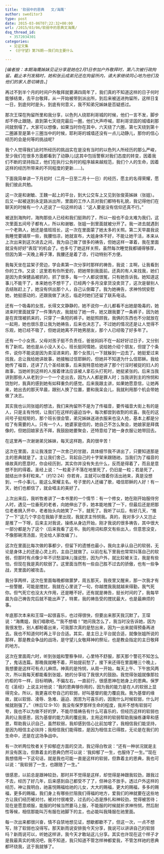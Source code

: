 ```yaml
---
title: '软弱中的恩典   文/海鹰'
author: sweditor3
type: post
date: 2015-03-06T07:22:32+00:00
url: /2015/03/06/软弱中的恩典文海鹰/
dsq_thread_id:
  - 3572034301
categories:
  - 见证文集
  - 《＠守望》第76期——我们向主要什么

---
```

_[编者按：本期海鹰姊妹见证分享是她在2月1日参加户外敬拜时，第八次被行政拘留。截止本刊发稿时，她和张云成弟兄还在拘留所内，请大家继续同心地为他们及他们的家人恳切祷告。]_

再过不到半个月的时间户外敬拜就要满四周年了，我们真的不知道这样的日子何时能够结束，去平台敬拜，从一开始被带到派出所，到后来被送进拘留所，这样日复一日，到底何时是头，到底有何意义，我不知弟兄姊妹是否疑惑过。

那次王琛在拘留所里和我分享，以色列人绕耶利哥城的时候，他们一言不发，脚步却不停止跟随，直到第七天绕完最后一圈，他们大声呼喊，耶利哥坚固的城墙刹那间就倒塌了。大家可以想像，如果当时你在其中，六天绕了六圈，第七天绕到第十二圈甚至是第十三圈当中的时候，耶利哥的城墙还没有一点儿动静儿，那你的信心经历的会是何等的挑战呢?

我个人觉得我们此时所经历的挑战实在是没有当时的以色列人所经历的那么严峻，至少我们在很多方面都看到了动静儿(这其中包括警察对我们态度的转变，因着我们不断的坚持指正，他们在执行公务时的程序越来越规范，我们个人的生命，因着这样的经历所带来的不同程度的更新……)。

下面我简单讲一下月初时（二月一日至二月十一日）的经历，愿主的名得荣耀，愿我们彼此共勉。

这一次是和谢敏、王魏一起上的平台，到大公交车上又见到张俊英姊妹（张姐）。后又一起被送到永定路派出所，里面的工作人员对我们都特有礼貌，我记得他们在聊天的时候有一个人还说了一句这样的话：“这人要是没有信仰还真不行。”

被送到海拘时，海拘那些人已经和我们挺熟的了，所以一般也不会太难为我们，这次里面五间号子都有人，所以和谢敏、张姐一到里面就被分开了。我一进去就遇到一个老熟人，她还是值班班长，这一次在里面蒙了她太多的关照。第二天早晨我说我睡觉要铺厚一些，我腰怕凉，她就宣布，大姐身体不好，不能让她干活，本来从上次出来到这次进去之间，我为自己做了很多的祷告，但她这样一罩着，我在里面就没有好好“表现”的机会了。也多亏了她这样关照，虽然每次睡觉我都铺得够厚，但因为第一天晚上褥子薄，我腰还是着了凉，行动特别不方便。

我每天坐在盆架子旁边，学会素第一次分享时那样的祷告，我说：主啊，让我看到你的工作。又说：这里若有你所爱的，把她带到我面前。还真的有人来找我，她们是因为卖保健品被抓的，抓了很多，每一个人都说很冤，只有她告诉我。她知道这事儿不能干了，本来她也不想干了，已经两个多月没拿货没卖货了，这次是替别人去结账赶上了，她没有供出那个人，自己认倒霉了。我为她祷告，求神怜悯安慰她，她挺感动的，还跟我做了决志，临走时她们还留了联系电话。

还有一个吸毒的女孩，长得文文静静的，她不说你一点儿都看不出她是吸毒的，她进来时里面就穿了一件薄内衣，我就给了她一件，她又跟我要了一条裤子，因为她是在宾馆被抓来的，只穿了一条短的裤子。她挺照顾我，我俩的东西也不分就放在一起用，她也很乐意让我为她祷告，后来也决志了。不过她的情况还是让人觉得不乐观，她已经不吸了，但她说她离不开她男朋友，那个人已经吸了好多年了。

还有一个小女孩，父母对孩子挺不负责任，爸爸妈妈不在一起好好过日子，又分别有了新欢。她也是从小没人关心，班长挺同情她，说给她介绍个朋友，但提了个条件，说你不能说是因为卖淫进来的，那个女孩儿一下就躲到一边去了。她挺爱过来找我，总让我给她讲故事，她接触过信耶稣的，但她并不知道为什么信耶稣。我给她传了福音，还讲了几个圣经故事，后来我特意给她讲了那个行淫时被捉的妇人的故事，当她听到这样的人按着律法应该被人拿石头打死时，她挺紧张的。后来当我讲到那些人从老到少一个一个走出去，因为人人都是罪人时；当我讲到主的怜悯和饶恕时，我真的感到她有如释重负的感觉。后来我跟主讲，如果她愿意信，让她再来，她出去的那天早晨，跟别人换了位置，要和我呆会儿，我就利用那个机会带她做了决志。

其实我也认同张姐的想法，我们来拘留所不是为了传福音，要传福音大街上有的是人，只是主有怜悯，让我们在这样的逼迫当中，每次都尝到收割的欢喜。我在的这间号子挺规矩的，那个班长很会管，弟兄姊妹送进衣服来也没人抢，基本上都是分给了有需要的人。只有一个人，她婆家是信的，她自己不怎么聚会，她娘家是拜偶像的，但她回娘家去不拜，我鼓励她要聚会，还特意给了她一身衣服让她带回去。

在这里再一次谢谢弟兄姊妹，每天这样跑，真的很辛苦！

这次在里面，主让我浅尝了一次舍己的甘甜，具体细节我不讲出了，只要知道那是主的恩典就是了。主让我们舍己，背起自己的十字架来跟随祂，当我们为了福音的缘故真的愿意时，你会经历到，其实你并没有失去什么，反而是得着了，而且是意想不到的得着。圣经上说：“一粒麦子不落在地里死了，仍旧是一粒；若是死了，就结出许多籽粒来。”（约12:24）你若肯，主就可以借着你活出祂来，真是没想到，一件小事儿，能这么荣耀主名。号子里的人还编了歌，唱信耶稣的人好！有一天，她们也都信了，就会唱主的美好了。

上次出来后，我听牧者讲了一本书里的一个情节：有一个修女，她在刚开始服侍穷人时，遇见一位垂死的老者，向她伸出了手，她本能地推了一下，但最后还是把那位老者拥入怀中，老者抬头向她笑了一下，就死了。我听了以后，有好几天，“推了一下”这几个字总在我脑子里出现，我就求主怜悯我。真的，我对多少人又岂止是推了一下呀，后来主对我说，操练从身边开始，刚才我说的很多祷告，其中很大一部分都是为了这个（后来我看了这书，我的用词和原文有些出入，但意思没变，不像那碗清汤面，完全给人家改编了）。

这次在里面比每次做的事都少，但留下的遗憾也最小，我向主承认自己的软弱，无论是身体上的还是心灵上的，主自己就做了。以前在私下里我也常常抖落自己的软弱，但那时有点像少年不识愁滋味儿强说愁，因为户外，就比较被关注，我是有些怕，但现在我是真的软弱了。这里面当然有一些自己胜不过去的骄傲，也有一些争战，灵里面的被攻击。

我分享两样，这次在里面每晚都做噩梦，周五那天，我夜里又醒来，那一次我才有一些警醒，可能是搅扰，我就在心里说了一句，你越搅我我就越来得勤，我气死你。但气死它也没太大作用，还是睡不好。还有就是祷告，挺长时间的了，我每早晨为自己祷告完后就不能出声了，特累，我的祷告受的搅扰最大，也是最麻烦的事。

年底那次本来和王琛一起很喜乐，也过得很快，但要出来那天我沉默了。王琛说：“海鹰姐，我们唱歌吧。”“我不想唱！”她问我怎么了，我当时没告诉她，因为我很发愁，别人都盼着出来，可我那次真的是愁出来，因为一出来就得预备再进去。我也不知道何时再上平台合适。其实，是主日上平台就合适，就像张姐所说的那样，那是教会争战的战场，是守望儿女敬拜神的祭坛，也是教会指定的主日敬拜的地方。

这次在里面周六时，听到张姐和警察争辩，心里特不舒服，那天那个警花不知怎么了，鬼话连篇。那晚我就睡不着，开始提前愁了，接下来还得在里面睡三个晚上，我想要是这样可有点儿麻烦。神真的是怜悯，从周一开始，每天上午、下午放风两次，所以我每天都能看到张姐，她的分享给了我很大的鼓励。我觉得张姐就像那拉约柜的牛一样，目标明确，不偏左右，一直前行，很感恩神在她身上的恩典。保罗在《圣经》上说主对他说：“我的恩典够你用的，因为我的能力是在人的软弱上显得完全。所以，我更喜欢夸自己的软弱，好叫基督的能力覆庇我。我为基督的缘故，就以软弱、凌辱、急难、逼迫、困苦为可喜乐的，因我什么时候软弱，什么时候就刚强了。”（林后12:9-10）我没有保罗那样生命的程度，我并不想有软弱可夸，我也不以为做不好的梦，不能尽情祷告有什么可喜乐的，但经历这样的软弱也真的让我感恩，因为基督的能力真的覆庇我，主用这样的软弱帮助我操练谦卑和感恩，帮助我认识自己，虽然软弱，我却感到信心比前加增了，我相信我们能坚持，是因为相信主必扶持；我相信我们能得胜，是因为相信主已得胜，无论是在我们的生命中，还是在这场争战中。

有一次听两位牧者关于抑郁症方面的交流，我记得白牧说：“还有一种状况就是主并没有医治，但靠着主的恩典仍然可以说：‘我抑郁了一生，也服侍了一生。’”现在我想借用一下这句话，就是我也可能一直是这样的软弱，但靠着主的恩典，我也可以说：“我软弱了一生，也跟随了一生。”

很感恩，以前总是跟神较劲，那时并不觉得是这样，却觉得是神跟我较劲，跟我过不去，经历了好几年，后来感到自己都受不了了，但神总不放手。透过户外这样的经历，神让我明白，祂喜悦赐福给祂的儿女，大大的赐福，更大的赐福，多多的赐福，更多的赐福，我们身上有哪些拦阻我们得福的地方，爱我们的神就要在这些地方让我们经历被对付。被对付很难受，过去的心态是挣扎和神较劲，觉得被苦待；现在是愿意顺服，能服的时候当然要马上服，不能服的时候就祈求神怜悯，然后耐性等候，相信那能叫万有服在祂脚下的主，也必能叫我降服在祂里面。

每一次出来都很兴奋，情不自禁地想见证，想歇都歇不了，但这一次，一点不想写，除了软弱也没得写。那天新雨说安排我今天分享，我说可以讲讲自己的软弱吗？新雨说可以，听她这样讲，我今天才敢站这儿分享。其实也许现在这个样子才是我最真实的境况吧，我不知道，我只知道不管怎样神都爱我，不管怎样祂的恩典都环绕我，这于我就够了。